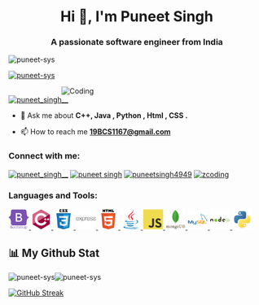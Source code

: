 <h1 align="center">Hi 👋, I'm Puneet Singh</h1>
<h3 align="center">A passionate software engineer from India</h3>


<p align="left"> <img src="https://komarev.com/ghpvc/?username=puneet-sys&label=Profile%20views&color=0e75b6&style=flat" alt="puneet-sys" /> </p>

<p align="left"> <a href="https://github.com/puneet-sys/github-profile-trophy"><img src="https://github-profile-trophy.vercel.app/?username=puneet-sys&title=Commits,Repositories&theme=onedark" alt="puneet-sys" /></a> </p>

<img align="right" alt="Coding" width="400" src="https://img.etimg.com/thumb/msid-84146083,width-1015,height-761,imgsize-638053,resizemode-8,quality-100/prime/technology-and-startups/booting-up-developer-economy-how-tech-startups-are-helping-coders-build-and-test-software-faster.jpg"/>

 
<p align="left"> <a href="https://twitter.com/puneet_singh__" target="blank"><img src="https://img.shields.io/twitter/follow/puneet_singh__?logo=twitter&style=for-the-badge" alt="puneet_singh__" /></a> </p>

- 💬 Ask me about **C++, Java , Python , Html , CSS .**

- 📫 How to reach me **19BCS1167@gmail.com**

<h3 align="left">Connect with me:</h3>
<p align="left">
<a href="https://twitter.com/puneet_singh__" target="blank"><img align="center" src="https://raw.githubusercontent.com/rahuldkjain/github-profile-readme-generator/master/src/images/icons/Social/twitter.svg" alt="puneet_singh__" height="30" width="40" /></a>
<a href="https://linkedin.com/in//puneet-singh-3549951b5" target="blank"><img align="center" src="https://raw.githubusercontent.com/rahuldkjain/github-profile-readme-generator/master/src/images/icons/Social/linked-in-alt.svg" alt="puneet singh" height="30" width="40" /></a>
<a href="https://www.hackerrank.com/puneetsingh4949" target="blank"><img align="center" src="https://raw.githubusercontent.com/rahuldkjain/github-profile-readme-generator/master/src/images/icons/Social/hackerrank.svg" alt="puneetsingh4949" height="30" width="40" /></a>
<a href="https://auth.geeksforgeeks.org/user/zcoding" target="blank"><img align="center" src="https://raw.githubusercontent.com/rahuldkjain/github-profile-readme-generator/master/src/images/icons/Social/geeks-for-geeks.svg" alt="zcoding" height="30" width="40" /></a>
</p>

<h3 align="left">Languages and Tools:</h3>
<p align="left"> <a href="https://getbootstrap.com" target="_blank" rel="noreferrer"> <img src="https://raw.githubusercontent.com/devicons/devicon/master/icons/bootstrap/bootstrap-plain-wordmark.svg" alt="bootstrap" width="40" height="40"/> </a> <a href="https://www.w3schools.com/cpp/" target="_blank" rel="noreferrer"> <img src="https://raw.githubusercontent.com/devicons/devicon/master/icons/cplusplus/cplusplus-original.svg" alt="cplusplus" width="40" height="40"/> </a> <a href="https://www.w3schools.com/css/" target="_blank" rel="noreferrer"> <img src="https://raw.githubusercontent.com/devicons/devicon/master/icons/css3/css3-original-wordmark.svg" alt="css3" width="40" height="40"/> </a> <a href="https://expressjs.com" target="_blank" rel="noreferrer"> <img src="https://raw.githubusercontent.com/devicons/devicon/master/icons/express/express-original-wordmark.svg" alt="express" width="40" height="40"/> </a> <a href="https://www.w3.org/html/" target="_blank" rel="noreferrer"> <img src="https://raw.githubusercontent.com/devicons/devicon/master/icons/html5/html5-original-wordmark.svg" alt="html5" width="40" height="40"/> </a> <a href="https://www.java.com" target="_blank" rel="noreferrer"> <img src="https://raw.githubusercontent.com/devicons/devicon/master/icons/java/java-original.svg" alt="java" width="40" height="40"/> </a> <a href="https://developer.mozilla.org/en-US/docs/Web/JavaScript" target="_blank" rel="noreferrer"> <img src="https://raw.githubusercontent.com/devicons/devicon/master/icons/javascript/javascript-original.svg" alt="javascript" width="40" height="40"/> </a> <a href="https://www.mongodb.com/" target="_blank" rel="noreferrer"> <img src="https://raw.githubusercontent.com/devicons/devicon/master/icons/mongodb/mongodb-original-wordmark.svg" alt="mongodb" width="40" height="40"/> </a> <a href="https://www.mysql.com/" target="_blank" rel="noreferrer"> <img src="https://raw.githubusercontent.com/devicons/devicon/master/icons/mysql/mysql-original-wordmark.svg" alt="mysql" width="40" height="40"/> </a> <a href="https://nodejs.org" target="_blank" rel="noreferrer"> <img src="https://raw.githubusercontent.com/devicons/devicon/master/icons/nodejs/nodejs-original-wordmark.svg" alt="nodejs" width="40" height="40"/> </a> <a href="https://www.python.org" target="_blank" rel="noreferrer"> <img src="https://raw.githubusercontent.com/devicons/devicon/master/icons/python/python-original.svg" alt="python" width="40" height="40"/> </a> </p>

## 📊 My Github Stat

<p><img align="left" src="https://github-readme-stats.vercel.app/api/top-langs?username=puneet-sys&show_icons=true&locale=en&layout=compact&theme=tokyonight" alt="puneet-sys" /></p>

<p>&nbsp;<img align="left" src="https://github-readme-stats.vercel.app/api?username=puneet-sys&show_icons=true&locale=en&theme=radical" alt="puneet-sys" /></p>

[![GitHub Streak](http://github-readme-streak-stats.herokuapp.com?user=puneet-sys&theme=dracula&date_format=M%20j%5B%2C%20Y%5D)](https://git.io/streak-stats)
